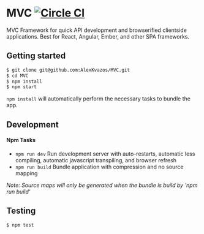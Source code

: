 # MVC [![Circle CI](https://circleci.com/gh/AlexKvazos/MVC.svg?style=svg)](https://circleci.com/gh/AlexKvazos/MVC)

MVC Framework for quick API development and browserified clientside applications.
Best for React, Angular, Ember, and other SPA frameworks.

## Getting started

```bash
$ git clone git@github.com:AlexKvazos/MVC.git
$ cd MVC
$ npm install
$ npm start
```

`npm install` will automatically perform the necessary tasks to bundle the app.

## Development

#### Npm Tasks

* `npm run dev` Run development server with auto-restarts, automatic less compiling, automatic javascript transpiling, and browser refresh
* `npm run build` Bundle application with compression and no source mapping

_Note: Source maps will only be generated when the bundle is build by 'npm run build'_

## Testing
```bash
$ npm test
```
